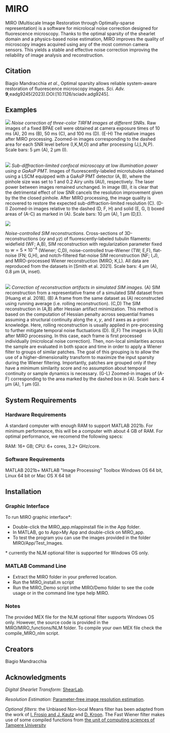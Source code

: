 MIRO
=====

MIRO (Multiscale Image Restoration through Optimally-sparse representation) is a software for microlocal noise correction designed for fluorescence microscopy. Thanks to the optimal sparsity of the shearlet domain and a physics-based noise estimation, MIRO improves the quality of microscopy images acquired using any of the most common camera sensors. This yields a stable and effective noise correction improving the reliability of image analysis and reconstruction.

## Citation ##
Biagio Mandracchia *et al.*, Optimal sparsity allows reliable system-aware restoration of fluorescence microscopy images. *Sci. Adv.* **9**,eadg9245(2023).DOI:[10.1126/sciadv.adg9245].

## Examples ##

![](Figures/Image_TIRF.png)
*Noise correction of three-color TIRFM images at different SNRs*. Raw images of a fixed BPAE cell were obtained at camera exposure times of 10 ms (A), 20 ms (B), 50 ms (C), and 100 ms (D). (E-H) The relative images after MIRO processing. Zoomed-in images corresponding to the dashed area for each SNR level before (I,K,M,O) and after processing (J,L,N,P). Scale bars: 5 &mu;m (A), 2 &mu;m (I).  
&nbsp;  

![](Figures/Image_Confocal.png)
*Sub-diffraction-limited confocal microscopy at low illumination power using a GaAsP PMT.* 
Images of fluorescently-labeled microtubules obtained using a LSCM equipped with a GaAsP PMT detector (A, B), where the pinhole size was set to 1 and 0.2 Airy units (AU), respectively. 
The laser power between images remained unchanged. In image (B), it is clear that the detrimental effect of low SNR cancels the resolution improvement given by the the closed pinhole. 
After MIRO processing, the image quality is recovered to restore the expected sub-diffraction-limited resolution (C). 
(D-I) Zoomed-in images relative to the dashed (D, F, H) and solid (E, G, I) boxed areas of (A-C) as marked in (A). Scale bars: 10 &mu;m (A), 1 &mu;m (D,E).
&nbsp;  


![](Figures/Image_SIM1.png)

*Noise-controlled SIM reconstructions*. Cross-sections of 3D-reconstructions (*xy* and *yz*) of fluorescently-labeled tubulin filaments: widefield (WF; A,B), SIM reconstruction with regularization parameter fixed to $w=5\times{}10^{-4}$ (Wiener; C,D), noise-controlled true-Wiener (TW; E,F), flat-noise (FN; G,H), and notch-filtered flat-noise SIM reconstruction (NF; I,J), and MIRO-processed Wiener reconstruction (MIRO; K,L).
All data are reproduced from the datasets in [Smith et al. 2021].
Scale bars: 4 &mu;m (A), 0.8 &mu;m (A, inset).  
&nbsp;  



![](Figures/Image_SIM2.png)
*Correction of reconstruction artifacts in simulated SIM images*. (A) SIM reconstruction from a representative frame of a simulated SIM dataset from [Huang et al. 2018]. (B) A frame from the same dataset as (A) reconstructed using running average (i.e. rolling reconstruction). (C,D) The SIM reconstruction in (A,B) after Hessian artifact minimization. This method is based on the computation of Hessian penalty across sequential frames assuming a structural continuity along the *x*, *y*, and *t* axes as a-priori knowledge. Here, rolling reconstruction is usually applied in pre-processing to further mitigate temporal noise fluctuations (D). (E,F) The images in (A,B) after MIRO processing. 
In this case, each frame is first processed individually (microlocal noise correction). 
Then, non-local similarities across the sample are evaluated in both space and time in order to apply a Wiener filter to groups of similar patches. 
The goal of this grouping is to allow the use of a higher-dimensionality transform to maximize the input sparsity during the Wiener filtering. Importantly, patches are grouped only if they have a minimum similarity score and no assumption about temporal continuity or sample dynamics is necessary. (G-L) Zoomed-in images of (A-F) corresponding to the area marked by the dashed box in (A). Scale bars: 4 &mu;m (A), 1 &mu;m (G).
&nbsp;  


## System Requirements ##

### Hardware Requirements ###
A standard computer with enough RAM to support MATLAB 2021b. For minimum performance, this will be a computer with about 4 GB of RAM. For optimal performance, we recomend the following specs:

RAM: 16+ GB; 
CPU: 6+ cores, 3.2+ GHz/core.

### Software Requirements ###
MATLAB 2021b+ 
MATLAB "Image Processing" Toolbox
Windows OS 64 bit, Linux 64 bit or Mac OS X 64 bit

## Installation ##

### Graphic Interface ###
To run MIRO graphic interface\*:

 - Double-click the MIRO_app.mlappinstall file in the App folder.
 - In MATLAB, go to App>My App and double-click on MIRO_app.
 - To test the program you can use the images provided in the folder MIRO/App/Test_Images.

\* currently the NLM optional filter is supported for Windows OS only.
 
### MATLAB Command Line ###

 - Extract the MIRO folder in your preferred location.
 - Run the MIRO_install.m script
 - Run the MIRO_Demo script inthe MIRO/Demo folder to see the code usage or in the command line type help MIRO.

### Notes ###

The provided MEX file for the NLM optional filter supports Windows OS only. However, the source code is provided in the MIRO/MIRO_functions/NLM folder.
To compile your own MEX file check the compile_MIRO_nlm script. 

## Creators ##

Biagio Mandracchia

## Acknowledgments ##

*Digital Shearlet Transform*: [ShearLab](https://shearlab.math.lmu.de).

*Resolution Estimation*: [Parameter-free image resolution estimation](https://www.nature.com/articles/s41592-019-0515-7).

*Optional filters*: the Unbiased Non-local Means filter has been adapted from the work of [I. Frosio and J. Kautz](https://ieeexplore.ieee.org/document/8463600) and [D. Kroon](https://mathworks.com/matlabcentral/fileexchange/27395-fast-non-local-means-1d-2d-color-and-3d?s_tid=prof_contriblnk).
The Fast Wiener filter makes use of some compiled functions from
[the unit of computing sciences of Tampere University](https://webpages.tuni.fi/foi/GCF-BM3D/)

